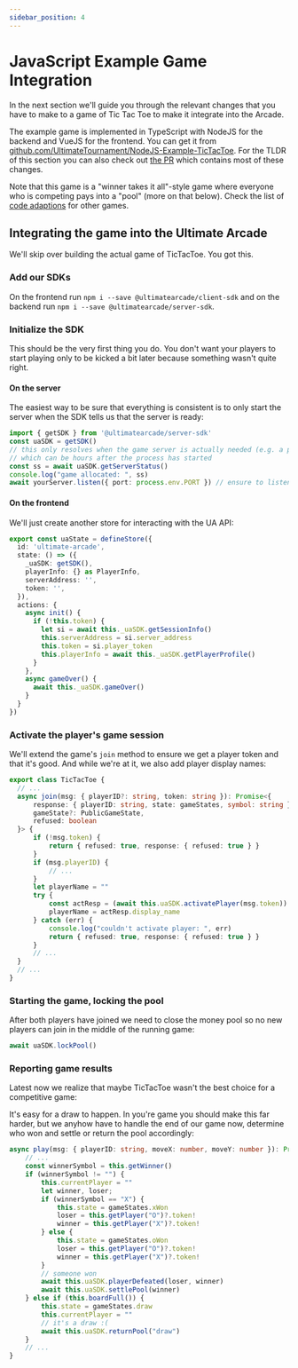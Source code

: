 ```yaml
---
sidebar_position: 4
---
```


# JavaScript Example Game Integration

In the next section we'll guide you through the relevant changes that you have to make to a game of Tic Tac Toe to make it integrate into the Arcade.

The example game is implemented in TypeScript with NodeJS for the backend and VueJS for the frontend. You can get it from [github.com/UltimateTournament/NodeJS-Example-TicTacToe](https://github.com/UltimateTournament/NodeJS-Example-TicTacToe). For the TLDR of this section you can also check out [the PR](https://github.com/UltimateTournament/NodeJS-Example-TicTacToe/pull/2) which contains most of these changes.

Note that this game is a "winner takes it all"-style game where everyone who is competing pays into a "pool" (more on that below). Check the list of [code adaptions](./code-adaptions) for other games.

## Integrating the game into the Ultimate Arcade

We'll skip over building the actual game of TicTacToe. You got this.

### Add our SDKs

On the frontend run `npm i --save @ultimatearcade/client-sdk` and on the backend run `npm i --save @ultimatearcade/server-sdk`.

### Initialize the SDK

This should be the very first thing you do. You don't want your players to start playing only to be kicked a bit later
because something wasn't quite right.

#### On the server

The easiest way to be sure that everything is consistent is to only start the server when the SDK tells us that the server is ready:

```typescript
import { getSDK } from '@ultimatearcade/server-sdk'
const uaSDK = getSDK()
// this only resolves when the game server is actually needed (e.g. a player clicked on the game)
// which can be hours after the process has started
const ss = await uaSDK.getServerStatus()
console.log("game allocated: ", ss)
await yourServer.listen({ port: process.env.PORT }) // ensure to listen on the provided port
```

#### On the frontend

We'll just create another store for interacting with the UA API:

```typescript
export const uaState = defineStore({
  id: 'ultimate-arcade',
  state: () => ({
    _uaSDK: getSDK(),
    playerInfo: {} as PlayerInfo,
    serverAddress: '',
    token: '',
  }),
  actions: {
    async init() {
      if (!this.token) {
        let si = await this._uaSDK.getSessionInfo()
        this.serverAddress = si.server_address
        this.token = si.player_token
        this.playerInfo = await this._uaSDK.getPlayerProfile()
      }
    },
    async gameOver() {
      await this._uaSDK.gameOver()
    }
  }
})
```

### Activate the player's game session

We'll extend the game's `join` method to ensure we get a player token and that it's good.
And while we're at it, we also add player display names:

```typescript
export class TicTacToe {
  // ...
  async join(msg: { playerID?: string, token: string }): Promise<{
      response: { playerID: string, state: gameStates, symbol: string } | { refused: true },
      gameState?: PublicGameState,
      refused: boolean
  }> {
      if (!msg.token) {
          return { refused: true, response: { refused: true } }
      }
      if (msg.playerID) {
          // ...
      }
      let playerName = ""
      try {
          const actResp = (await this.uaSDK.activatePlayer(msg.token))
          playerName = actResp.display_name
      } catch (err) {
          console.log("couldn't activate player: ", err)
          return { refused: true, response: { refused: true } }
      }
      // ...
  }
  // ...
}
```

### Starting the game, locking the pool

After both players have joined we need to close the money pool so no new players can join in the middle of the running game:

```typescript
await uaSDK.lockPool()
```

### Reporting game results

Latest now we realize that maybe TicTacToe wasn't the best choice for a competitive game:

It's easy for a draw to happen. In you're game you should make this far harder, but we anyhow have to handle the end of our game now, determine who won and settle or return the pool accordingly:

```typescript
async play(msg: { playerID: string, moveX: number, moveY: number }): Promise<{response?: never; gameState?: PublicGameState; gameOver: boolean }> {
    // ...
    const winnerSymbol = this.getWinner()
    if (winnerSymbol != "") {
        this.currentPlayer = ""
        let winner, loser;
        if (winnerSymbol == "X") {
            this.state = gameStates.xWon
            loser = this.getPlayer("O")?.token!
            winner = this.getPlayer("X")?.token!
        } else {
            this.state = gameStates.oWon                
            loser = this.getPlayer("O")?.token!
            winner = this.getPlayer("X")?.token!
        }
        // someone won
        await this.uaSDK.playerDefeated(loser, winner)
        await this.uaSDK.settlePool(winner)
    } else if (this.boardFull()) {
        this.state = gameStates.draw
        this.currentPlayer = ""
        // it's a draw :(
        await this.uaSDK.returnPool("draw")
    }
    // ...
}
```
